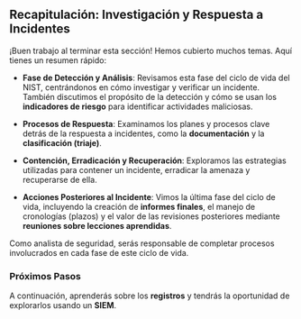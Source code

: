 
## Recapitulación: Investigación y Respuesta a Incidentes

¡Buen trabajo al terminar esta sección! Hemos cubierto muchos temas. Aquí tienes un resumen rápido:

- **Fase de Detección y Análisis**: Revisamos esta fase del ciclo de vida del NIST, centrándonos en cómo investigar y verificar un incidente. También discutimos el propósito de la detección y cómo se usan los **indicadores de riesgo** para identificar actividades maliciosas.
    
- **Procesos de Respuesta**: Examinamos los planes y procesos clave detrás de la respuesta a incidentes, como la **documentación** y la **clasificación (triaje)**.
    
- **Contención, Erradicación y Recuperación**: Exploramos las estrategias utilizadas para contener un incidente, erradicar la amenaza y recuperarse de ella.
    
- **Acciones Posteriores al Incidente**: Vimos la última fase del ciclo de vida, incluyendo la creación de **informes finales**, el manejo de cronologías (plazos) y el valor de las revisiones posteriores mediante **reuniones sobre lecciones aprendidas**.
    

Como analista de seguridad, serás responsable de completar procesos involucrados en cada fase de este ciclo de vida.

### Próximos Pasos

A continuación, aprenderás sobre los **registros** y tendrás la oportunidad de explorarlos usando un **SIEM**.